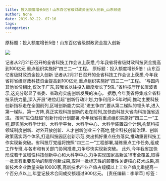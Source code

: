 ```yaml
---
title: 投入额度增长5倍！山东百亿省级财政资金投入创新_山东频道
author: None
date: 2019-02-22- 07:16
tags: 
categories: 
---
```

原标题：投入额度增长5倍！山东百亿省级财政资金投入创新
<!-- more -->
                
<img align="center" border="0" src="http://p2.ifengimg.com/a/2016/0810/204c433878d5cf9size1_w16_h16.png" />
                
            
记者从2月21日召开的全省科技工作会议上获悉,今年我省将省级财政科技资金提高到100亿元,重点组织实施好“四三二一”工程。
原标题：投入额度增长5倍！山东百亿省级财政资金投入创新
记者从2月21日召开的全省科技工作会议上获悉,今年我省将省级财政科技资金提高到100亿元,重点组织实施好“四三二一”工程。
“与国内其他省份相比,仅次于广东,较我省以往投入额度增长了5倍。”省科技厅厅长唐波表示,这充分彰显了省委、省政府实施创新发展的决心。
据悉,今年我省将集成全省科技系统力量,深入开展“进位赶超”创新行动计划,力争利用3-5年时间,推动主要科技创新指标走在全国前列,区域创新能力实现“进五争四”,要从第二梯队的领头羊,进入第一梯队、第一方阵,真正实现科技创新的走在前列,加快由科技大省向科技强省迈进。
按照“进位赶超”创新行动计划部署,今年我省将重点组织实施好“四三二一”工程,即实施大科学计划、大科学平台、大科学中心、大科学装置四个计划,构筑科技领域制度创新、对外开放创新、人才创新创业三个高地,健全科技创新治理、创新政策落实两个体系,打造科技园区创新示范,突出抓好重点任务落实,推动重要科技工作实现新突破。省科技厅党组将按照“四三二一”工程部署,凝练重点工作任务,组成工作专班,与各市和有关部门协同推进,力争尽快实现新突破。
此外,今年我省加快形成若干区域性科技创新中心和大科学中心,力争实现国家高新区16市全覆盖,取得一批具有重要影响的制度创新成果,取得一批标志性的颠覆性关键核心技术成果,高新技术企业数量突破10000家,高新技术产业产值占规模以上工业产值比重提高一个百分点以上,年登记技术合同成交额超过900亿元。
[责任编辑：李翠苹]
标签：
 
             
